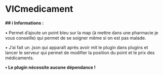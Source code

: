 # VICmedicament
__## ℹ️ Informations  :__

• Permet d’ajoute un point bleu sur la map (à mettre dans une pharmacie je vous conseille)  qui permet de se soigner même si on est pas malade. 

• J’ai fait un .json qui apparaît après avoir mit le plugin dans plugins et lancer le serveur qui permet de modifier la position du point et le prix des médicaments.
 
**• Le plugin nécessite aucune dépendance !**
